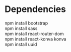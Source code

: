 # Dependencies

npm install bootstrap \
npm install sass \
npm install react-router-dom \
npm install react-konva konva \
npm install uuid